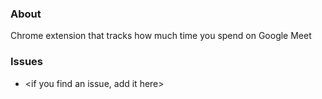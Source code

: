 ### About
Chrome extension that tracks how much time you spend on Google Meet

### Issues
- \<if you find an issue, add it here>
